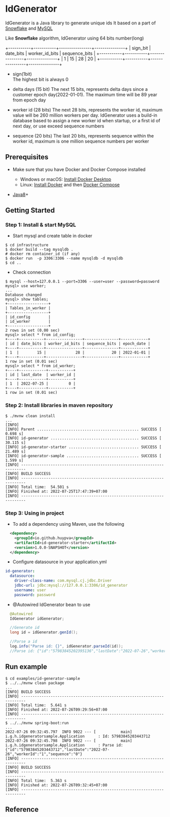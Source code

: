IdGenerator
==========================

IdGenerator is a Java library to generate unique ids
It based on a part of [Snowflake](https://github.com/twitter/snowflake) and [MySQL](https://dev.mysql.com/downloads/mysql/)

Like **Snowflake** algorithm, IdGenerator using 64 bits number(long)

+-----------+-----------+----------------+---------------+
|  sign_bit | date_bits | worker_id_bits | sequence_bits |
+-----------+-----------+----------------+---------------+
|         1 |        15 |             28 |            20 | 
+-----------+-----------+----------------+---------------+

* sign(1bit)  
  The highest bit is always 0
  
* delta days (15 bit)
  The next 15 bits, represents delta days since a customer epoch day(2022-01-01).
  The maximum time will be 89 year from epoch day 
  
* worker id (28 bits)
  The next 28 bits, represents the worker id, maximum value will be 260 million workers per day. 
  IdGenerator uses a build-in database based to assign a new worker id when startup, or a first id of next day, or use exceed sequence numbers
   
* sequence (20 bits)
  The last 20 bits, represents sequence within the worker id, maximum is one million sequence numbers per worker
  
## Prerequisites
- Make sure that you have Docker and Docker Compose installed
  - Windows or macOS:
    [Install Docker Desktop](https://www.docker.com/get-started)
  - Linux: [Install Docker](https://www.docker.com/get-started) and then
    [Docker Compose](https://github.com/docker/compose) 

- [Java8](http://www.oracle.com/technetwork/java/javase/downloads/jdk8-downloads-2133151.html)+

## Getting Started

### Step 1: Install & start MySQL

- Start mysql and create table in docker

```shell script
$ cd infrastructure
$ docker build --tag mysqldb .
# docker rm container_id (if any)
$ docker run  -p 3306:3306 --name mysqldb -d mysqldb
$ cd ..
```

- Check connection
```shell script
$ mysql --host=127.0.0.1 --port=3306 --user=user --password=password
mysql> use worker;
...
Database changed
mysql> show tables;
+------------------+
| Tables_in_worker |
+------------------+
| id_config        |
| id_worker        |
+------------------+
2 rows in set (0.00 sec)
mysql> select * from id_config;
+----+-----------+----------------+---------------+------------+
| id | date_bits | worker_id_bits | sequence_bits | epoch_date |
+----+-----------+----------------+---------------+------------+
| 1  |        15 |             28 |            20 | 2022-01-01 |
+----+-----------+----------------+---------------+------------+
1 row in set (0.01 sec)
mysql> select * from id_worker;
+----+------------+-----------+
| id | last_date  | worker_id |
+----+------------+-----------+
| 1  | 2022-07-25 |         0 |
+----+------------+-----------+
1 row in set (0.01 sec)
```

### Step 2: Install libraries in maven repository

```shell script
$ ./mvnw clean install
...
[INFO] 
[INFO] Parent ............................................. SUCCESS [  0.698 s]
[INFO] id-generator ....................................... SUCCESS [ 30.115 s]
[INFO] id-generator-starter ............................... SUCCESS [ 21.489 s]
[INFO] id-generator-sample ................................ SUCCESS [  1.599 s]
[INFO] ------------------------------------------------------------------------
[INFO] BUILD SUCCESS
[INFO] ------------------------------------------------------------------------
[INFO] Total time:  54.501 s
[INFO] Finished at: 2022-07-25T17:47:39+07:00
[INFO] ------------------------------------------------------------------------
```

### Step 3: Using in project

- To add a dependency using Maven, use the following

```xml
  <dependency>
    <groupId>io.github.huypva</groupId>
    <artifactId>id-generator-starter</artifactId>
    <version>1.0.0-SNAPSHOT</version>
  </dependency>
```
- Configure datasource in your application.yml 

```yaml
id-generator:
  datasource:
    driver-class-name: com.mysql.cj.jdbc.Driver
    jdbc-url: jdbc:mysql://127.0.0.1:3306/id_generator
    username: user
    password: password
```

- @Autowired IdGenerator bean to use 

```java
  @Autowired
  IdGenerator idGenerator;

  //Generate id
  long id = idGenerator.genId();

  //Parse a id
  log.info("Parse id: {}", idGenerator.parseId(id));
  //Parse id: {"id":"57983845202395136","lastDate":"2022-07-26","workerId":"0","sequence":"0"}
```

## Run example

```shell script
$ cd examples/id-generator-sample
$ ../../mvnw clean package
...
[INFO] BUILD SUCCESS
[INFO] ------------------------------------------------------------------------
[INFO] Total time:  5.641 s
[INFO] Finished at: 2022-07-26T09:29:56+07:00
[INFO] ------------------------------------------------------------------------
$ ../../mvnw spring-boot:run
...
2022-07-26 09:32:45.797  INFO 9022 --- [           main] i.g.h.idgeneratorsample.Application      : Id: 57983845203443712
2022-07-26 09:32:45.798  INFO 9022 --- [           main] i.g.h.idgeneratorsample.Application      : Parse id: {"id":"57983845203443712","lastDate":"2022-07-26","workerId":"1","sequence":"0"}
[INFO] ------------------------------------------------------------------------
[INFO] BUILD SUCCESS
[INFO] ------------------------------------------------------------------------
[INFO] Total time:  5.363 s
[INFO] Finished at: 2022-07-26T09:32:45+07:00
[INFO] ------------------------------------------------------------------------
```

## Reference
